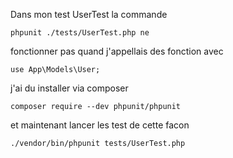 Dans mon test UserTest la commande 

    phpunit ./tests/UserTest.php ne 
    
fonctionner pas quand j'appellais des fonction avec 

    use App\Models\User;

j'ai du installer via composer 

    composer require --dev phpunit/phpunit

et maintenant lancer les test de cette facon 

    ./vendor/bin/phpunit tests/UserTest.php
